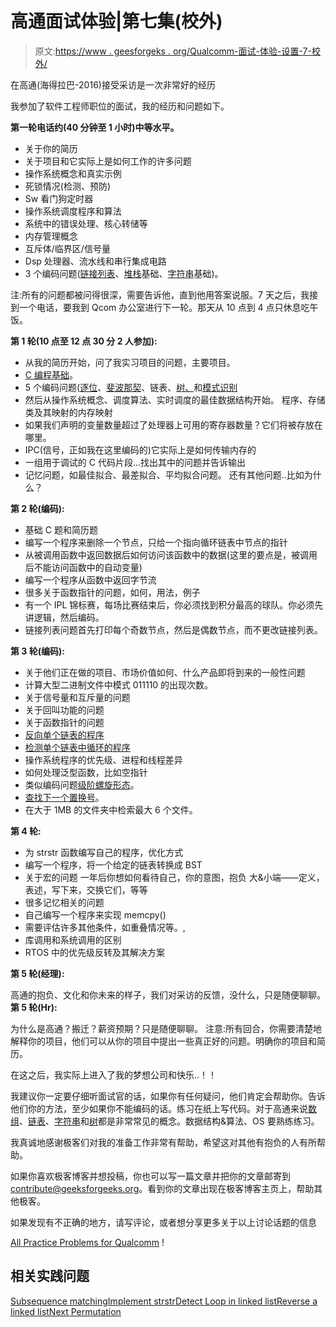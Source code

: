 # 高通面试体验|第七集(校外)

> 原文:[https://www . geesforgeks . org/Qualcomm-面试-体验-设置-7-校外/](https://www.geeksforgeeks.org/qualcomm-interview-experience-set-7-off-campus/)

在高通(海得拉巴-2016)接受采访是一次非常好的经历

我参加了软件工程师职位的面试，我的经历和问题如下。

**第一轮电话约(40 分钟至 1 小时)中等水平。**

*   关于你的简历
*   关于项目和它实际上是如何工作的许多问题
*   操作系统概念和真实示例
*   死锁情况(检测、预防)
*   Sw 看门狗定时器
*   操作系统调度程序和算法
*   系统中的错误处理、核心转储等
*   内存管理概念
*   互斥体/临界区/信号量
*   Dsp 处理器、流水线和串行集成电路
*   3 个编码问题([链接列表](https://www.geeksforgeeks.org/category/linked-list/)、[堆栈](https://www.geeksforgeeks.org/data-structures/#Stack)基础、[字符串](https://www.geeksforgeeks.org/category/c-strings/)基础)。

注:所有的问题都被问得很深，需要告诉他，直到他用答案说服。7 天之后，我接到一个电话，要我到 Qcom 办公室进行下一轮。那天从 10 点到 4 点只休息吃午饭。

**第 1 轮(10 点至 12 点 30 分 2 人参加):**

*   从我的简历开始，问了我实习项目的问题，主要项目。
*   [C 编程基础](https://www.geeksforgeeks.org/c/)。
*   5 个编码问题([逐位](https://www.geeksforgeeks.org/category/bit-magic/)、[斐波那契](https://www.geeksforgeeks.org/fibonacci-search/)、链表、[树、](https://www.geeksforgeeks.org/category/tree/)和[模式识别](https://practice.geeksforgeeks.org/problems/subsequence-matching/0)
*   然后从操作系统概念、调度算法、实时调度的最佳数据结构开始。
    程序、存储类及其映射的内存映射
*   如果我们声明的变量数量超过了处理器上可用的寄存器数量？它们将被存放在哪里。
*   IPC(信号，正如我在这里编码的)它实际上是如何传输内存的
*   一组用于调试的 C 代码片段…找出其中的问题并告诉输出
*   记忆问题，如最佳拟合、最差拟合、平均拟合问题。
    还有其他问题..比如为什么？

**第 2 轮(编码):**

*   基础 C 题和简历题
*   编写一个程序来删除一个节点，只给一个指向循环链表中节点的指针
*   从被调用函数中返回数据后如何访问该函数中的数据(这里的要点是，被调用后不能访问函数中的自动变量)
*   编写一个程序从函数中返回字节流
*   很多关于函数指针的问题，如何，用法，例子
*   有一个 IPL 锦标赛，每场比赛结束后，你必须找到积分最高的球队。你必须先讲逻辑，然后编码。
*   链接列表问题首先打印每个奇数节点，然后是偶数节点，而不更改链接列表。

**第 3 轮(编码):**

*   关于他们正在做的项目、市场价值如何、什么产品即将到来的一般性问题
*   计算大型二进制文件中模式 011110 的出现次数。
*   关于信号量和互斥量的问题
*   关于回叫功能的问题
*   关于函数指针的问题
*   [反向单个链表的程序](https://practice.geeksforgeeks.org/problems/reverse-a-linked-list/1)
*   [检测单个链表中循环的程序](https://practice.geeksforgeeks.org/problems/detect-loop-in-linked-list/1)
*   操作系统程序的优先级、进程和线程差异
*   如何处理泛型函数，比如空指针
*   类似编码问题[级阶螺旋形态](https://practice.geeksforgeeks.org/problems/level-order-traversal/1)。
*   [查找下一个置换号](https://practice.geeksforgeeks.org/problems/next-permutation/0)。
*   在大于 1MB 的文件夹中检索最大 6 个文件。

**第 4 轮:**

*   为 strstr 函数编写自己的程序，优化方式
*   编写一个程序，将一个给定的链表转换成 BST
*   关于宏的问题
    一年后你想如何看待自己，你的意图，抱负
    大&小端——定义，表述，写下来，交换它们，等等
*   很多记忆相关的问题
*   自己编写一个程序来实现 memcpy()
*   需要评估许多其他条件，如重叠情况等。,
*   库调用和系统调用的区别
*   RTOS 中的优先级反转及其解决方案

**第 5 轮(经理):**

高通的抱负、文化和你未来的样子，我们对采访的反馈，没什么，只是随便聊聊。
**第 5 轮(Hr):**

为什么是高通？搬迁？薪资预期？只是随便聊聊。
注意:所有回合，你需要清楚地解释你的项目，他们可以从你的项目中提出一些真正好的问题。明确你的项目和简历。

在这之后，我实际上进入了我的梦想公司和快乐..！！

我建议你一定要仔细听面试官的话，如果你有任何疑问，他们肯定会帮助你。告诉他们你的方法，至少如果你不能编码的话。练习在纸上写代码。对于高通来说[数组](https://www.geeksforgeeks.org/category/c-arrays/)、[链表](https://www.geeksforgeeks.org/category/linked-list/)、[字符串](https://www.geeksforgeeks.org/category/c-strings/)和[树](https://www.geeksforgeeks.org/category/tree/)都是非常常见的概念。数据结构&算法、OS 要熟练练习。

我真诚地感谢极客们对我的准备工作非常有帮助，希望这对其他有抱负的人有所帮助。

如果你喜欢极客博客并想投稿，你也可以写一篇文章并把你的文章邮寄到 contribute@geeksforgeeks.org。看到你的文章出现在极客博客主页上，帮助其他极客。

如果发现有不正确的地方，请写评论，或者想分享更多关于以上讨论话题的信息

[All Practice Problems for Qualcomm](https://practice.geeksforgeeks.org/company/Qualcomm/) !

## 相关实践问题

[Subsequence matching](https://practice.geeksforgeeks.org/problems/subsequence-matching/0)[Implement strstr](https://practice.geeksforgeeks.org/problems/implement-strstr/1)[Detect Loop in linked list](https://practice.geeksforgeeks.org/problems/detect-loop-in-linked-list/1)[Reverse a linked list](https://practice.geeksforgeeks.org/problems/reverse-a-linked-list/1)[Next Permutation](https://practice.geeksforgeeks.org/problems/next-permutation/0)